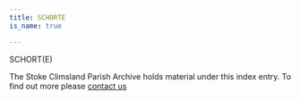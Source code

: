```yaml
---
title: SCHORTE
is_name: true

---
```


SCHORT(E)


The Stoke Climsland Parish Archive holds material under this index entry. To find out more please [contact us](/contact/)
